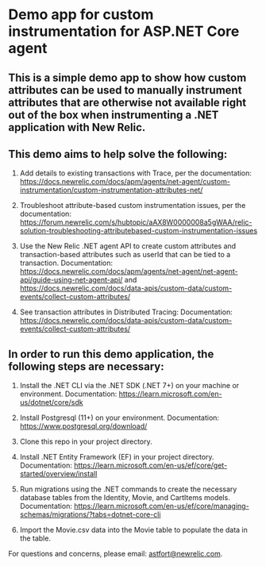 ﻿# Demo app for custom instrumentation for ASP.NET Core agent 


## This is a simple demo app to show how custom attributes can be used to manually instrument attributes that are otherwise not available right out of the box when instrumenting a .NET application with New Relic.


## This demo aims to help solve the following:

1. Add details to existing transactions with Trace, per the documentation: https://docs.newrelic.com/docs/apm/agents/net-agent/custom-instrumentation/custom-instrumentation-attributes-net/

2. Troubleshoot attribute-based custom instrumentation issues, per the documentation: https://forum.newrelic.com/s/hubtopic/aAX8W0000008a5gWAA/relic-solution-troubleshooting-attributebased-custom-instrumentation-issues

3. Use the New Relic .NET agent API to create custom attributes and transaction-based attributes such as userId that can be tied to a transaction. Documentation: https://docs.newrelic.com/docs/apm/agents/net-agent/net-agent-api/guide-using-net-agent-api/ and https://docs.newrelic.com/docs/data-apis/custom-data/custom-events/collect-custom-attributes/

4. See transaction attributes in Distributed Tracing: Documentation: https://docs.newrelic.com/docs/data-apis/custom-data/custom-events/collect-custom-attributes/


## In order to run this demo application, the following steps are necessary:

1. Install the .NET CLI via the .NET SDK (.NET 7+) on your machine or environment. Documentation: https://learn.microsoft.com/en-us/dotnet/core/sdk

2. Install Postgresql (11+) on your environment. Documentation: https://www.postgresql.org/download/

3. Clone this repo in your project directory.

4. Install .NET Entity Framework (EF) in your project directory. Documentation: https://learn.microsoft.com/en-us/ef/core/get-started/overview/install

5. Run migrations using the .NET commands to create the necessary database tables from the Identity, Movie, and CartItems models. Documentation: https://learn.microsoft.com/en-us/ef/core/managing-schemas/migrations/?tabs=dotnet-core-cli

6. Import the Movie.csv data into the Movie table to populate the data in the table. 


For questions and concerns, please email: astfort@newrelic.com. 
